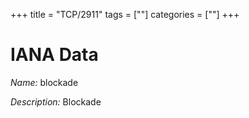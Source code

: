 +++
title = "TCP/2911"
tags = [""]
categories = [""]
+++

# IANA Data

_Name:_ blockade

_Description:_ Blockade

